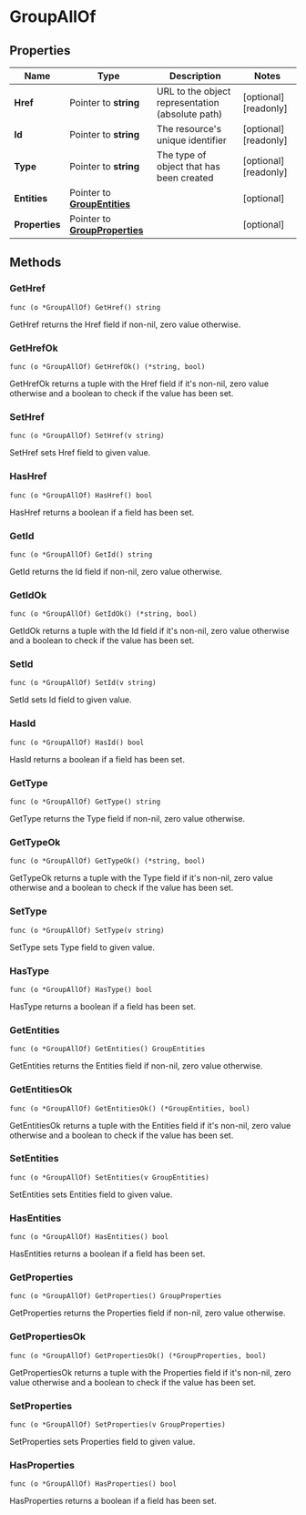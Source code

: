 # GroupAllOf



## Properties

|Name | Type | Description | Notes|
|------------ | ------------- | ------------- | -------------|
|**Href** | Pointer to **string** | URL to the object representation (absolute path) | [optional] [readonly] |
|**Id** | Pointer to **string** | The resource&#39;s unique identifier | [optional] [readonly] |
|**Type** | Pointer to **string** | The type of object that has been created | [optional] [readonly] |
|**Entities** | Pointer to [**GroupEntities**](GroupEntities.md) |  | [optional] |
|**Properties** | Pointer to [**GroupProperties**](GroupProperties.md) |  | [optional] |

## Methods


### GetHref

`func (o *GroupAllOf) GetHref() string`

GetHref returns the Href field if non-nil, zero value otherwise.

### GetHrefOk

`func (o *GroupAllOf) GetHrefOk() (*string, bool)`

GetHrefOk returns a tuple with the Href field if it's non-nil, zero value otherwise
and a boolean to check if the value has been set.

### SetHref

`func (o *GroupAllOf) SetHref(v string)`

SetHref sets Href field to given value.

### HasHref

`func (o *GroupAllOf) HasHref() bool`

HasHref returns a boolean if a field has been set.

### GetId

`func (o *GroupAllOf) GetId() string`

GetId returns the Id field if non-nil, zero value otherwise.

### GetIdOk

`func (o *GroupAllOf) GetIdOk() (*string, bool)`

GetIdOk returns a tuple with the Id field if it's non-nil, zero value otherwise
and a boolean to check if the value has been set.

### SetId

`func (o *GroupAllOf) SetId(v string)`

SetId sets Id field to given value.

### HasId

`func (o *GroupAllOf) HasId() bool`

HasId returns a boolean if a field has been set.

### GetType

`func (o *GroupAllOf) GetType() string`

GetType returns the Type field if non-nil, zero value otherwise.

### GetTypeOk

`func (o *GroupAllOf) GetTypeOk() (*string, bool)`

GetTypeOk returns a tuple with the Type field if it's non-nil, zero value otherwise
and a boolean to check if the value has been set.

### SetType

`func (o *GroupAllOf) SetType(v string)`

SetType sets Type field to given value.

### HasType

`func (o *GroupAllOf) HasType() bool`

HasType returns a boolean if a field has been set.

### GetEntities

`func (o *GroupAllOf) GetEntities() GroupEntities`

GetEntities returns the Entities field if non-nil, zero value otherwise.

### GetEntitiesOk

`func (o *GroupAllOf) GetEntitiesOk() (*GroupEntities, bool)`

GetEntitiesOk returns a tuple with the Entities field if it's non-nil, zero value otherwise
and a boolean to check if the value has been set.

### SetEntities

`func (o *GroupAllOf) SetEntities(v GroupEntities)`

SetEntities sets Entities field to given value.

### HasEntities

`func (o *GroupAllOf) HasEntities() bool`

HasEntities returns a boolean if a field has been set.

### GetProperties

`func (o *GroupAllOf) GetProperties() GroupProperties`

GetProperties returns the Properties field if non-nil, zero value otherwise.

### GetPropertiesOk

`func (o *GroupAllOf) GetPropertiesOk() (*GroupProperties, bool)`

GetPropertiesOk returns a tuple with the Properties field if it's non-nil, zero value otherwise
and a boolean to check if the value has been set.

### SetProperties

`func (o *GroupAllOf) SetProperties(v GroupProperties)`

SetProperties sets Properties field to given value.

### HasProperties

`func (o *GroupAllOf) HasProperties() bool`

HasProperties returns a boolean if a field has been set.



